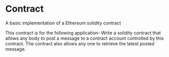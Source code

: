 # Contract
A basic implementation of a Ethereum solidity contract

This contract is for the following application- 
Write a solidity contract that allows any body to post a message to a contract
account controlled by this contract. The contract also allows any one to retrieve
the latest posted message.
